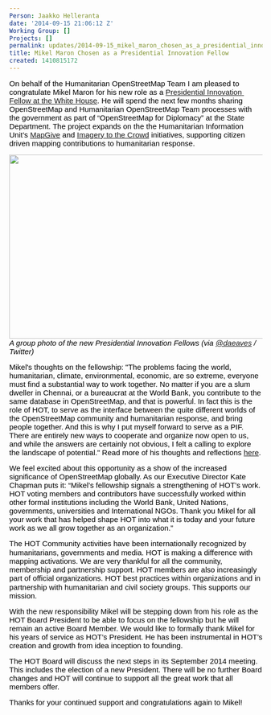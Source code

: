 ```yaml
---
Person: Jaakko Helleranta
date: '2014-09-15 21:06:12 Z'
Working Group: []
Projects: []
permalink: updates/2014-09-15_mikel_maron_chosen_as_a_presidential_innovation_fellow
title: Mikel Maron Chosen as a Presidential Innovation Fellow
created: 1410815172
---
```

<p><span style="font-size: 15px; font-family: Arial; color: #000000; background-color: transparent; font-weight: normal; font-style: normal; font-variant: normal; text-decoration: none; vertical-align: baseline; white-space: pre-wrap;">On behalf of the Humanitarian OpenStreetMap Team I am pleased to congratulate Mikel Maron for his new role as a <a href="http://www.whitehouse.gov/blog/2014/09/15/welcoming-third-class-presidential-innovation-fellows">Presidential Innovation Fellow at the White House</a>. He will spend the next few months sharing OpenStreetMap and Humanitarian OpenStreetMap Team processes with the government as part of “OpenStreetMap for Diplomacy” at the State Department. The project expands on the the Humanitarian Information Unit’s </span><span style="font-size: 15px; font-family: Arial; color: #000000; background-color: transparent; font-weight: normal; font-style: normal; font-variant: normal; text-decoration: none; vertical-align: baseline; white-space: pre-wrap;"><a href="http://mapgive.state.gov/">MapGive</a> and </span><span style="font-size: 15px; font-family: Arial; color: #000000; background-color: transparent; font-weight: normal; font-style: normal; font-variant: normal; text-decoration: none; vertical-align: baseline; white-space: pre-wrap;"><a href="https://hiu.state.gov/ittc/ittc.aspx">Imagery to the Crowd</a> initiatives, supporting citizen driven mapping contributions to humanitarian response.</span></p><p style="line-height: 1.15; margin-top: 0pt; margin-bottom: 0pt;" dir="ltr"><img style="color: #000000; font-family: Arial; font-size: 15px; white-space: pre-wrap; line-height: 1.15; background-color: transparent;" title="A group photo of the new Presidential Innovation Fellows, via @daeaves/Twitter" src="/sites/default/files/PIF_group_photo.jpg" alt="" width="600" height="366"></p><p style="line-height: 1.15; margin-top: 0pt; margin-bottom: 0pt;" dir="ltr"><em><span style="font-size: 15px; font-family: Arial; color: #000000; font-weight: normal; font-variant: normal; text-decoration: none; vertical-align: baseline; white-space: pre-wrap; background-color: transparent;"><span style="font-size: 15px; font-family: Arial; color: #000000; vertical-align: baseline; background-color: transparent;">A group photo of the new Presidential Innovation Fellows (via <a href="https://twitter.com/daeaves/status/510543807452946432/photo/1">@daeaves</a> / Twitter)</span></span></em></p><p><span style="font-size: 15px; font-family: Arial; color: #000000; font-style: normal; vertical-align: baseline; white-space: pre-wrap; background-color: transparent;">Mikel's thoughts on the fellowship: "</span><span style="font-size: 15px; font-family: Arial; color: #000000; vertical-align: baseline; white-space: pre-wrap; background-color: transparent;">The problems facing the world, humanitarian, climate, environmental, economic, are so extreme, everyone must find a substantial way to work together. No matter if you are a slum dweller in Chennai, or a bureaucrat at the World Bank, you contribute to the same database in OpenStreetMap, and that is powerful. In fact this is the role of HOT, to serve as the interface between the quite different worlds of the OpenStreetMap community and humanitarian response, and bring people together. And this is why I put myself forward to serve as a PIF. There are entirely new ways to cooperate and organize now open to us, and while the answers are certainly not obvious, I felt a calling to explore the landscape of potential." Read more of his thoughts and reflections <a href="http://www.openstreetmap.org/user/mikelmaron/diary/23764">here</a>.</span></p><p><span style="font-size: 15px; font-family: Arial; color: #000000; background-color: transparent; font-weight: normal; font-style: normal; font-variant: normal; text-decoration: none; vertical-align: baseline; white-space: pre-wrap;">We feel excited about this opportunity as a show of the increased significance of OpenStreetMap globally. As our Executive Director Kate Chapman puts it: “</span><span style="font-size: 15px; font-family: Arial; color: #000000; font-weight: normal; font-variant: normal; text-decoration: none; vertical-align: baseline; white-space: pre-wrap; background-color: transparent;">Mikel’s fellowship signals a strengthening of HOT’s work. HOT voting members and contributors have successfully worked within other formal institutions including the World Bank, United Nations, governments, universities and International NGOs. Thank you Mikel for all your work that has helped shape HOT into what it is today and your future work as we all grow together as an organization.”</span></p><p><span style="color: #000000; font-family: Arial; font-size: 15px; white-space: pre-wrap; line-height: 1.15; background-color: transparent;">The HOT Community activities have been internationally recognized by humanitarians, governments and media. HOT is making a difference with mapping activations. We are very thankful for all the community, membership and partnership support. HOT members are also increasingly part of official organizations. HOT best practices within organizations and in partnership with humanitarian and civil society groups. This supports our mission. </span></p><p><span style="font-size: 15px; font-family: Arial; color: #000000; background-color: transparent; font-weight: normal; font-style: normal; font-variant: normal; text-decoration: none; vertical-align: baseline; white-space: pre-wrap;">With the new responsibility Mikel will be stepping down from his role as the HOT Board President to be able to focus on the fellowship but he will remain an active Board Member. We would like to formally thank Mikel for his years of service as HOT’s President. He has been instrumental in HOT’s creation and growth from idea inception to founding.</span></p><p><span style="font-size: 15px; font-family: Arial; color: #000000; background-color: transparent; font-weight: normal; font-style: normal; font-variant: normal; text-decoration: none; vertical-align: baseline; white-space: pre-wrap;">The HOT Board will discuss the next steps in its September 2014 meeting. This includes the election of a new President. There will be no further Board changes and HOT will continue to support all the great work that all members offer. </span></p><p style="line-height: 1.15; margin-top: 0pt; margin-bottom: 0pt;" dir="ltr"><span style="color: #000000; font-family: Arial; font-size: 15px; white-space: pre-wrap; line-height: 1.15; background-color: transparent;">Thanks for your continued support and congratulations again to Mikel!</span></p>
